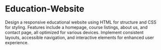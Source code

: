 # Education-Website
Design a responsive educational website using HTML for structure and CSS for styling. Features include a homepage, course listings, about us, and contact page, all optimized for various devices. Implement consistent layouts, accessible navigation, and interactive elements for enhanced user experience.
